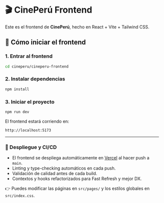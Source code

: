 # 🎬 CinePerú Frontend

Este es el frontend de **CinePerú**, hecho en React + Vite + Tailwind CSS.

## 🚀 Cómo iniciar el frontend

### 1. Entrar al frontend
```bash
cd cineperu/cineperu-frontend
```

### 2. Instalar dependencias
```bash
npm install
```

### 3. Iniciar el proyecto
```bash
npm run dev
```

El frontend estará corriendo en:
```
http://localhost:5173
```

---

### 🚀 Despliegue y CI/CD

- El frontend se despliega automáticamente en [Vercel](https://vercel.com) al hacer push a `main`.
- Linting y type-checking automáticos en cada push.
- Validación de calidad antes de cada build.
- Contextos y hooks refactorizados para Fast Refresh y mejor DX.

👉 Puedes modificar las páginas en `src/pages/` y los estilos globales en `src/index.css`.